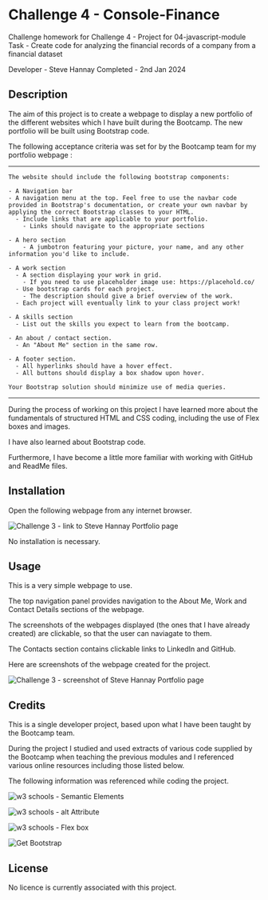 # Challenge 4 - Console-Finance

Challenge homework for 
Challenge 4 - Project for 04-javascript-module 
Task - Create code for analyzing the financial records of a company from a financial dataset 

Developer - Steve Hannay
Completed - 2nd Jan 2024


## Description

The aim of this project is to create a webpage to display a new portfolio of the different websites which I have built during the Bootcamp. The new portfolio will be built using Bootstrap code.

The following acceptance criteria was set for by the Bootcamp team for my portfolio webpage :

--------------------------------------------------------------------------------------------------------------------------

    The website should include the following bootstrap components:

    - A Navigation bar
    - A navigation menu at the top. Feel free to use the navbar code provided in Bootstrap's documentation, or create your own navbar by applying the correct Bootstrap classes to your HTML.
      - Include links that are applicable to your portfolio.
        - Links should navigate to the appropriate sections 

    - A hero section
        - A jumbotron featuring your picture, your name, and any other information you'd like to include.

    - A work section
      - A section displaying your work in grid. 
        - If you need to use placeholder image use: https://placehold.co/ 
      - Use bootstrap cards for each project.
        - The description should give a brief overview of the work.
      - Each project will eventually link to your class project work!

    - A skills section
      - List out the skills you expect to learn from the bootcamp.

    - An about / contact section.
      - An "About Me" section in the same row.
    
    - A footer section.
      - All hyperlinks should have a hover effect.
      - All buttons should display a box shadow upon hover.

    Your Bootstrap solution should minimize use of media queries.

--------------------------------------------------------------------------------------------------------------------------

During the process of working on this project I have learned more about the fundamentals of structured HTML and CSS coding, including the use of Flex boxes and images. 

I have also learned about Bootstrap code.

Furthermore, I have become a little more familiar with working with GitHub and ReadMe files.


## Installation

Open the following webpage from any internet browser.

![Challenge 3 - link to Steve Hannay Portfolio page](https://stevehannay.github.io/Bootstrap-Portfolio/)

No installation is necessary. 


## Usage

This is a very simple webpage to use.

The top navigation panel provides navigation to the About Me, Work and Contact Details sections of the webpage.

The screenshots of the webpages displayed (the ones that I have already created) are clickable, so that the user can naviagate to them.

The Contacts section contains clickable links to LinkedIn and GitHub.


Here are screenshots of the webpage created for the project.

![Challenge 3 - screenshot of Steve Hannay Portfolio page](images/screencapture-stevehannay-github-io-Bootstrap-Portfolio.png)


## Credits

This is a single developer project, based upon what I have been taught by the Bootcamp team.

During the project I studied and used extracts of various code supplied by the Bootcamp when teaching the previous modules and I referenced various online resources including those listed below.


The following information was referenced while coding the project.

![w3 schools - Semantic Elements](https://www.w3schools.com/html/html5_semantic_elements.asp)

![w3 schools - alt Attribute](https://www.w3schools.com/tags/att_img_alt.asp)

![w3 schools - Flex box](https://www.w3schools.com/css/css3_flexbox.asp)

![Get Bootstrap](https://getbootstrap.com/docs/5.3/getting-started/introduction/)


## License

No licence is currently associated with this project.


